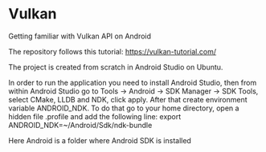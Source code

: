 # Vulkan
Getting familiar with Vulkan API on Android

The repository follows this tutorial: 
https://vulkan-tutorial.com/

The project is created from scratch in Android Studio on Ubuntu.

In order to run the application you need to install Android Studio, then from within Android Studio go to Tools -> Android -> SDK Manager -> SDK Tools, select CMake, LLDB and NDK, click apply.
After that create environment variable ANDROID_NDK. To do that go to your home directory, open a hidden file .profile and add the following line:
export ANDROID_NDK=~/Android/Sdk/ndk-bundle

Here Android is a folder where Android SDK is installed
